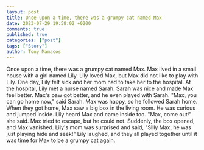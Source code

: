 ```yaml
---
layout: post
title: Once upon a time, there was a grumpy cat named Max
date: 2023-07-29 19:58:02 +0200
comments: true
published: true
categories: ["post"]
tags: ["Story"]
author: Tony Mamacos
---
```

Once upon a time, there was a grumpy cat named Max. Max lived in a small house with a girl named Lily. Lily loved Max, but Max did not like to play with Lily. One day, Lily felt sick and her mom had to take her to the hospital.
At the hospital, Lily met a nurse named Sarah. Sarah was nice and made Max feel better. Max's paw got better, and he even played with Sarah. "Max, you can go home now," said Sarah. Max was happy, so he followed Sarah home.
When they got home, Max saw a big box in the living room. He was curious and jumped inside. Lily heard Max and came inside too. "Max, come out!" she said. Max tried to escape, but he could not. Suddenly, the box opened, and Max vanished. Lily's mom was surprised and said, "Silly Max, he was just playing hide and seek!" Lily laughed, and they all played together until it was time for Max to be a grumpy cat again.
